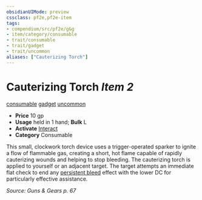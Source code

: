 ```yaml
---
obsidianUIMode: preview
cssclass: pf2e,pf2e-item
tags:
- compendium/src/pf2e/g&g
- item/category/consumable
- trait/consumable
- trait/gadget
- trait/uncommon
aliases: ["Cauterizing Torch"]
---
```

# Cauterizing Torch *Item 2*  
[consumable](../../../Rules/traits/consumable.md)  [gadget](../../../Rules/traits/gadget-g-g.md)  [uncommon](../../../Rules/traits/uncommon.md)  

- **Price** 10 gp
- **Usage** held in 1 hand; **Bulk** L
- **Activate** [Interact](../../../Rules/actions/interact.md)
- **Category** Consumable

This small, clockwork torch device uses a trigger-operated sparker to ignite a flow of flammable gas, creating a short, hot flame capable of rapidly cauterizing wounds and helping to stop bleeding. The cauterizing torch is applied to yourself or an adjacent target. The target attempts an immediate flat check to end any [persistent bleed](../../../Rules/conditions.md#Persistent%20Damage) effect with the lower DC for particularly effective assistance.

*Source: Guns & Gears p. 67*